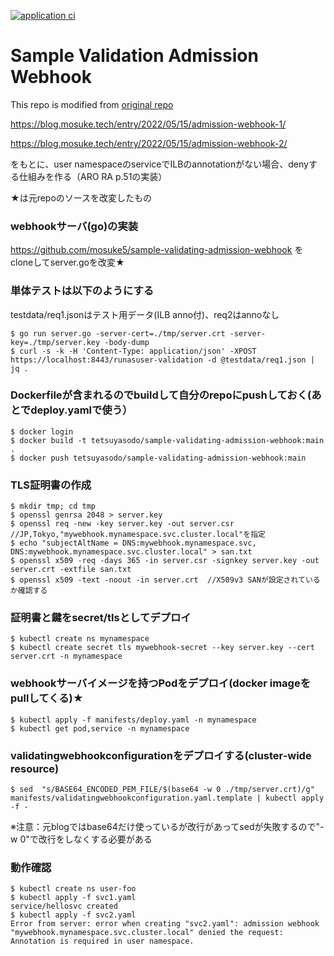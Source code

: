 [![application ci](https://github.com/mosuke5/sample-validation-admission-webhook/actions/workflows/test.yaml/badge.svg)](https://github.com/mosuke5/sample-validation-admission-webhook/actions/workflows/test.yaml)

# Sample Validation Admission Webhook
This repo is modified from [original repo](https://github.com/mosuke5/sample-validating-admission-webhook)

https://blog.mosuke.tech/entry/2022/05/15/admission-webhook-1/

https://blog.mosuke.tech/entry/2022/05/15/admission-webhook-2/

をもとに、user namespaceのserviceでILBのannotationがない場合、denyする仕組みを作る（ARO RA p.51の実装）

★は元repoのソースを改変したもの

### webhookサーバ(go)の実装
https://github.com/mosuke5/sample-validating-admission-webhook
をcloneしてserver.goを改変★

### 単体テストは以下のようにする
testdata/req1.jsonはテスト用データ(ILB anno付)、req2はannoなし
```
$ go run server.go -server-cert=./tmp/server.crt -server-key=./tmp/server.key -body-dump
$ curl -s -k -H 'Content-Type: application/json' -XPOST https://localhost:8443/runasuser-validation -d @testdata/req1.json | jq .
```

### Dockerfileが含まれるのでbuildして自分のrepoにpushしておく(あとでdeploy.yamlで使う）
``` 
$ docker login
$ docker build -t tetsuyasodo/sample-validating-admission-webhook:main .
$ docker push tetsuyasodo/sample-validating-admission-webhook:main
```

### TLS証明書の作成
```
$ mkdir tmp; cd tmp
$ openssl genrsa 2048 > server.key
$ openssl req -new -key server.key -out server.csr  //JP,Tokyo,"mywebhook.mynamespace.svc.cluster.local"を指定
$ echo "subjectAltName = DNS:mywebhook.mynamespace.svc, DNS:mywebhook.mynamespace.svc.cluster.local" > san.txt
$ openssl x509 -req -days 365 -in server.csr -signkey server.key -out server.crt -extfile san.txt
$ openssl x509 -text -noout -in server.crt  //X509v3 SANが設定されているか確認する
```

### 証明書と鍵をsecret/tlsとしてデプロイ
```
$ kubectl create ns mynamespace
$ kubectl create secret tls mywebhook-secret --key server.key --cert server.crt -n mynamespace
```

### webhookサーバイメージを持つPodをデプロイ(docker imageをpullしてくる)★
```
$ kubectl apply -f manifests/deploy.yaml -n mynamespace
$ kubectl get pod,service -n mynamespace
```

### validatingwebhookconfigurationをデプロイする(cluster-wide resource)
```
$ sed  "s/BASE64_ENCODED_PEM_FILE/$(base64 -w 0 ./tmp/server.crt)/g" manifests/validatingwebhookconfiguration.yaml.template | kubectl apply -f -
```
※注意：元blogではbase64だけ使っているが改行があってsedが失敗するので"-w 0"で改行をしなくする必要がある

### 動作確認
```
$ kubectl create ns user-foo
$ kubectl apply -f svc1.yaml
service/hellosvc created
$ kubectl apply -f svc2.yaml
Error from server: error when creating "svc2.yaml": admission webhook "mywebhook.mynamespace.svc.cluster.local" denied the request: Annotation is required in user namespace.
```
